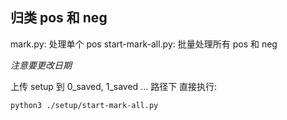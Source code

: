 ## 归类 pos 和 neg   

mark.py: 处理单个 pos
start-mark-all.py: 批量处理所有 pos 和 neg   

*注意要更改日期*   

上传 setup  到 0_saved, 1_saved ... 路径下 直接执行:   

```bash
python3 ./setup/start-mark-all.py
```   

